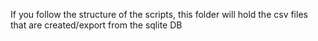 If you follow the structure of the scripts, this folder will hold the csv files that are created/export from the sqlite DB
